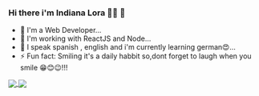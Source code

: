 
### Hi there i'm Indiana Lora 👋🏽 🐨

- 🔭 I'm a Web Developer...
- 🌱 I'm working with ReactJS and Node...
- 👯 I speak spanish , english and i'm currently learning german😍...
- ⚡ Fun fact: Smiling it's a daily habbit so,dont forget to laugh when you smile 😁😊😉!!!
<a href="https://github.com/indianalora/github-readme-stats">
  <img align="center" src="https://github-readme-stats.vercel.app/api?username=indianalora&show_icons=true&theme=radical" />
</a>
<a href="https://github.com/indianalora/github-readme-stats">
  <img align="center" src="https://github-readme-stats.vercel.app/api/top-langs/?username=indianalora&layout=compact&theme=kacho_ga&card_height=300px" />
</a>





